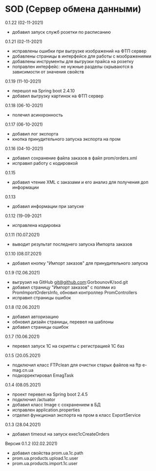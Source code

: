 # SOD (Сервер обмена данными)
0.1.22 (02-11-2021)
- добавил запуск служб розетки по расписанию

0.1.21 (02-11-2021)
- исправлены ошибки при выгрузке изображений на ФТП сервер
- добавлены страницы в интерфейсе для работы с мзображениями
- добавлены инструменты для выгрузки прайса на розетку
- поправлен интерфейс: не нужные разделы скрываются в зависимости от значения свойств

0.1.19 (11-10-2021)
- перешол на Spring boot 2.4.10
- добавил выгрузку картинок на ФТП сервер

0.1.18 (06-10-2021)
- полечил асинхронность

0.1.17 (06-10-2021)
- добавил лог экспорта
- кнопка принудительного запуска экспорта на пром

0.1.16 (04-10-2021)
- добавил сохранение файла заказов в файл prom/orders.xml
- исправил работу с кодировкой

0.1.15
- добавил чтение XML с заказами и его анализ для получения доп информации

0.1.13
- добавил информации при запуске

0.1.12 (19-09-2021
- исправлена кодировка

0.1.11 (10.07.2021)
- выводит результат последнего запуска Импорта заказов

0.1.10 (08.07.2021)
- добавил кнопку "Импорт заказов" для принудительного запуска

0.1.9 (12.06.2021)
- выгрузил на GitHub git@github.com:GorbounovK/sod.git
- добавил страницу "Импорт заказов" с полями из PromImportOrdersInfo, обновил контроллер PromControllers
- исправил страницы ошибок

0.1.8 (12.06.2021)
- добавил авторизацию
- обновил дизайн страницы, перевел на шаблоны
- добавил страницы ошибок

0.1.7 (10.06.2021)
- перевел запуск 1С на скрипты с регистрацией 1С баз

0.1.5 (20.05.2021)
- подключил класс FTPclean для очистки старых файлов на ftp e-mag.cn.ua
- подкорректировал EmagTask

0.1.4 (08.05.2021)
- проект перевел на Spring boot 2.4.5
- подключил /actuator
- добавил класс Image с сохранением в БД
- исправлен application.properties
- отделил функционал экспорта на пром в класс ExportService

0.1.3 (28.04.2021)
- добавил timeout на запуск exec1cCreateOrders

Версия 0.1.2 (02.02.2021)
- добавил свойства prom.ua.1c.path
- prom.ua.products.upload.1c.user
- prom.ua.products.import.1c.user
